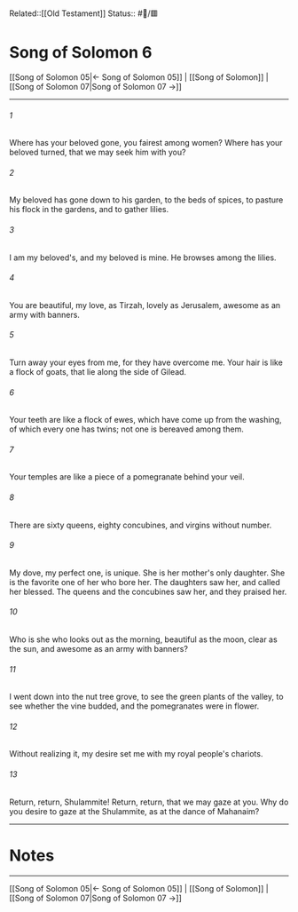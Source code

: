 Related::[[Old Testament]]
Status:: #📖/🟥
# Song of Solomon 6

[[Song of Solomon 05|← Song of Solomon 05]] | [[Song of Solomon]] | [[Song of Solomon 07|Song of Solomon 07 →]]
***



###### 1 
Where has your beloved gone, you fairest among women? Where has your beloved turned, that we may seek him with you? 

###### 2 
My beloved has gone down to his garden, to the beds of spices, to pasture his flock in the gardens, and to gather lilies. 

###### 3 
I am my beloved's, and my beloved is mine. He browses among the lilies. 

###### 4 
You are beautiful, my love, as Tirzah, lovely as Jerusalem, awesome as an army with banners. 

###### 5 
Turn away your eyes from me, for they have overcome me. Your hair is like a flock of goats, that lie along the side of Gilead. 

###### 6 
Your teeth are like a flock of ewes, which have come up from the washing, of which every one has twins; not one is bereaved among them. 

###### 7 
Your temples are like a piece of a pomegranate behind your veil. 

###### 8 
There are sixty queens, eighty concubines, and virgins without number. 

###### 9 
My dove, my perfect one, is unique. She is her mother's only daughter. She is the favorite one of her who bore her. The daughters saw her, and called her blessed. The queens and the concubines saw her, and they praised her. 

###### 10 
Who is she who looks out as the morning, beautiful as the moon, clear as the sun, and awesome as an army with banners? 

###### 11 
I went down into the nut tree grove, to see the green plants of the valley, to see whether the vine budded, and the pomegranates were in flower. 

###### 12 
Without realizing it, my desire set me with my royal people's chariots. 

###### 13 
Return, return, Shulammite! Return, return, that we may gaze at you. Why do you desire to gaze at the Shulammite, as at the dance of Mahanaim?

---
# Notes


***
[[Song of Solomon 05|← Song of Solomon 05]] | [[Song of Solomon]] | [[Song of Solomon 07|Song of Solomon 07 →]]
